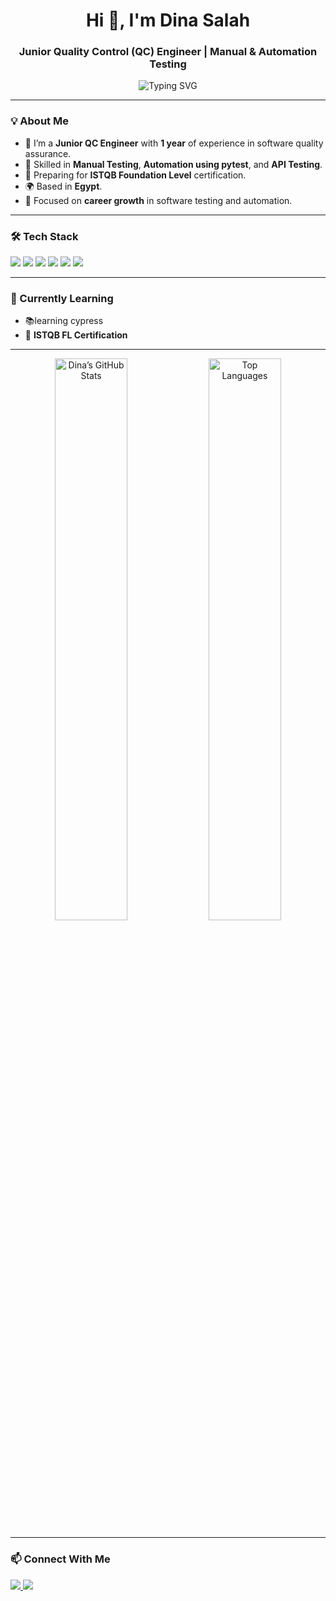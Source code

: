 <h1 align="center">Hi 👋, I'm Dina Salah</h1>
<h3 align="center">Junior Quality Control (QC) Engineer | Manual & Automation Testing</h3>

<p align="center">
  <img src="https://readme-typing-svg.demolab.com?font=Fira+Code&pause=1000&center=true&vCenter=true&width=435&lines=QA+Engineer+%7C+ISTQB+Prep;Automation+%26+Manual+Testing+Specialist;1+Year+of+Hands-on+Experience" alt="Typing SVG" />
</p>

---

### 💡 About Me
- 🔬 I’m a **Junior QC Engineer** with **1 year** of experience in software quality assurance.
- 🧪 Skilled in **Manual Testing**, **Automation using pytest**, and **API Testing**.
- 📘 Preparing for **ISTQB Foundation Level** certification.
- 🌍 Based in **Egypt**.
- 💼 Focused on **career growth** in software testing and automation.

---

### 🛠️ Tech Stack

<p align="left">
  <img src="https://img.shields.io/badge/Python-3670A0?style=for-the-badge&logo=python&logoColor=white"/>
  <img src="https://img.shields.io/badge/pytest-0A9EDC?style=for-the-badge&logo=pytest&logoColor=white"/>
  <img src="https://img.shields.io/badge/Postman-FF6C37?style=for-the-badge&logo=postman&logoColor=white"/>
  <img src="https://img.shields.io/badge/Jira-0052CC?style=for-the-badge&logo=jira&logoColor=white"/>
  <img src="https://img.shields.io/badge/Git-F05032?style=for-the-badge&logo=git&logoColor=white"/>
  <img src="https://img.shields.io/badge/GitHub-181717?style=for-the-badge&logo=github&logoColor=white"/>
</p>

---

### 🌱 Currently Learning
- 📚learning cypress
- 🎯 **ISTQB FL Certification**

---

<p align="center">
  <img
    src="https://github-readme-stats-dina.vercel.app/api?username=Dina-Salah-Salam&show_icons=true&theme=tokyonight&count_private=true&hide=issues"
    alt="Dina’s GitHub Stats"
    width="48%"
  />
  <img
    src="https://github-readme-stats-dina.vercel.app/api/top-langs/?username=Dina-Salah-Salam&layout=compact&theme=tokyonight"
    alt="Top Languages"
    width="48%"
  />
</p>

---

### 📫 Connect With Me

<p>
<a href="https://www.linkedin.com/in/dina-salah-salam/" target="_blank">
    <img src="https://img.shields.io/badge/LinkedIn-blue?style=for-the-badge&logo=linkedin&logoColor=white" />
  </a>
<a href="mailto:dinasalahwork@gmail.com" target="_blank">
    <img src="https://img.shields.io/badge/Gmail-D14836?style=for-the-badge&logo=gmail&logoColor=white" />
  </a>
</p>
